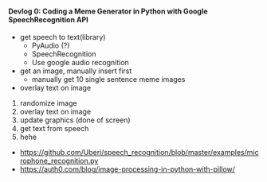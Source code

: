 #### Devlog 0: Coding a Meme Generator in Python with Google SpeechRecognition API

- get speech to text(library)
  - PyAudio (?)
  - SpeechRecognition
  - Use google audio recognition
- get an image, manually insert first
  - manually get 10 single sentence meme images
- overlay text on image

1. randomize image
2. overlay text on image
3. update graphics (done of screen)
4. get text from speech
5. hehe

- https://github.com/Uberi/speech_recognition/blob/master/examples/microphone_recognition.py
- https://auth0.com/blog/image-processing-in-python-with-pillow/
